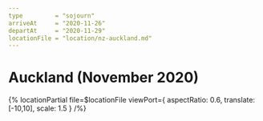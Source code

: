 ```yaml
---
type         = "sojourn"
arriveAt     = "2020-11-26"
departAt     = "2020-11-29"
locationFile = "location/nz-auckland.md"
---
```


# Auckland (November 2020)

{% locationPartial file=$locationFile viewPort={ aspectRatio: 0.6, translate: [-10,10], scale: 1.5 } /%}
